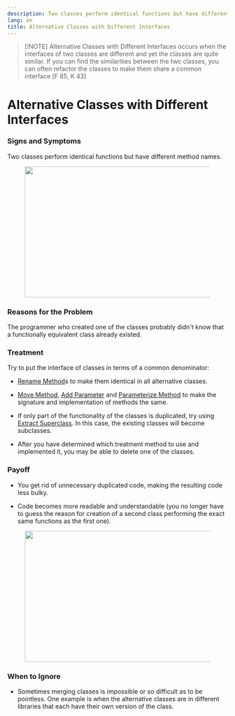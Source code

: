 ```yaml
---
description: Two classes perform identical functions but have different method names.
lang: en
title: Alternative Classes with Different Interfaces
---
```

> [!NOTE] Alternative Classes with Different Interfaces
> occurs when the interfaces of two classes are different and yet the classes are quite similar. If you can find the similarities between the two classes, you can often refactor the classes to make them share a common interface [F 85, K 43]
# Alternative Classes with Different Interfaces

### Signs and Symptoms

Two classes perform identical functions but have different method names.

<figure class="image">
<img
src="https://refactoring.guru/images/refactoring/content/smells/alternative-classes-with-different-interfaces-01.png?id=e5fccb2e5390e0a62b5c9f56029bd361"
srcset="https://refactoring.guru/images/refactoring/content/smells/alternative-classes-with-different-interfaces-01-2x.png?id=00f0e52d679514e0c16e836e7cee5c24 2x"
width="500" height="300" />
</figure>

### Reasons for the Problem

The programmer who created one of the classes probably didn't know that
a functionally equivalent class already existed.

### Treatment

Try to put the interface of classes in terms of a common denominator:

-   [Rename Method](/rename-method)s to make them identical in all
    alternative classes.

-   [Move Method](/move-method), [Add Parameter](/add-parameter) and
    [Parameterize Method](/parameterize-method) to make the signature
    and implementation of methods the same.

-   If only part of the functionality of the classes is duplicated, try
    using [Extract Superclass](/extract-superclass). In this case, the
    existing classes will become subclasses.

-   After you have determined which treatment method to use and
    implemented it, you may be able to delete one of the classes.

### Payoff

-   You get rid of unnecessary duplicated code, making the resulting
    code less bulky.

-   Code becomes more readable and understandable (you no longer have to
    guess the reason for creation of a second class performing the exact
    same functions as the first one).

<figure class="image">
<img
src="https://refactoring.guru/images/refactoring/content/smells/alternative-classes-with-different-interfaces-02.png?id=669874e082965799a70076a120288c6a"
srcset="https://refactoring.guru/images/refactoring/content/smells/alternative-classes-with-different-interfaces-02-2x.png?id=db011d16b1dcea2e68d252eb435e63ef 2x"
loading="lazy" width="500" height="300" />
</figure>

### When to Ignore

-   Sometimes merging classes is impossible or so difficult as to be pointless. One example is when the alternative classes are in different libraries that each have their own version of the class.

